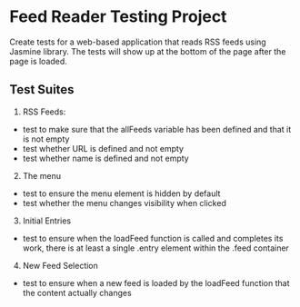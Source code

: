 # Feed Reader Testing Project

Create tests for a web-based application that reads RSS feeds using Jasmine library.
The tests will show up at the bottom of the page after the page is loaded.

## Test Suites

1) RSS Feeds: 
* test to make sure that the allFeeds variable has been defined and that it is not empty
* test whether URL is defined and not empty
* test whether name is defined and not empty

2) The menu 
* test to ensure the menu element is hidden by default
* test whether the menu changes visibility when clicked

3) Initial Entries
* test to ensure when the loadFeed function is called and completes its work, there is at least a single .entry element within the .feed container

4) New Feed Selection
* test to ensure when a new feed is loaded by the loadFeed function that the content actually changes